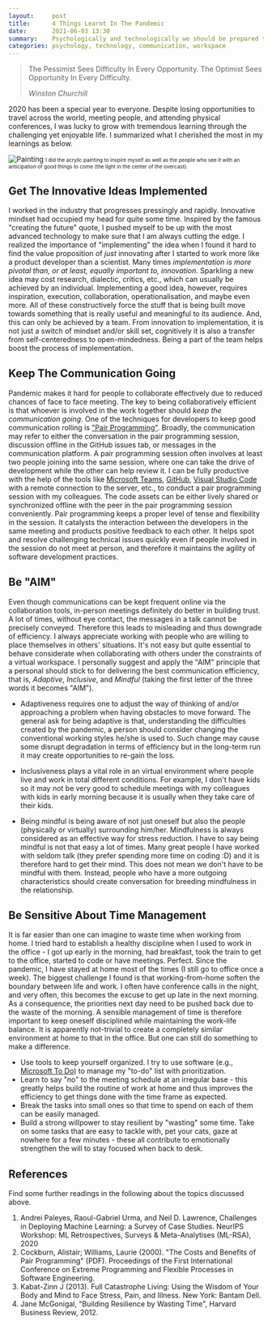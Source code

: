 ```yaml
---
layout:     post
title:      4 Things Learnt In The Pandemic 
date:       2021-06-03 13:30
summary:    Psychologically and technologically we should be prepared to embrace changes.
categories: psychology, technology, communication, workspace
---
```


<blockquote>
  <p>The Pessimist Sees Difficulty In Every Opportunity. The Optimist Sees Opportunity In Every Difficulty.</p>
  <footer><cite title="Winston Churchill">Winston Churchill</cite></footer>
</blockquote>

2020 has been a special year to everyone. Despite losing opportunities to travel
across the world, meeting people, and attending physical conferences, I was
lucky to grow with tremendous learning through the challenging yet enjoyable
life. I summarized what I cherished the most in my learnings as below.

![Painting](https://yueguoguo.github.io/images/silverlight.jpg) <font size="1">I
did the acrylic painting to inspire myself as well as the people who see it with
an anticipation of good things to come (the light in the center of the
overcast).</font>

## Get The Innovative Ideas Implemented

I worked in the industry that progresses pressingly and rapidly. Innovative
mindset had occupied my head for quite some time. Inspired by the famous
"creating the future" quote, I pushed myself to be up with the most advanced
technology to make sure that I am always cutting the edge. I realized the
importance of "implementing" the idea when I found it hard to find the value
proposition of *just* innovating after I started to work more like a product
developer than a scientist. Many times *implementation is more pivotal than, or
at least, equally important to, innovation*. Sparkling a new idea may cost
research, dialectic, critics, etc., which can usually be achieved by an
individual. Implementing a good idea, however, requires inspiration, execution,
collaboration, operationalisation, and maybe even more. All of these
constructively force the stuff that is being built move towards something that
is really useful and meaningful to its audience. And, this can only be achieved
by a team. From innovation to implementation, it is not just a switch of mindset
and/or skill set, cognitively it is also a transfer from self-centeredness to
open-mindedness. Being a part of the team helps boost the process of
implementation. 

## Keep The Communication Going

Pandemic makes it hard for people to collaborate effectively due to reduced
chances of face to face meeting. The key to being collaboratively efficient is
that whoever is involved in the work together should *keep the communication
going*. One of the techniques for developers to keep good communication rolling
is ["Pair Programming"](https://en.wikipedia.org/wiki/Pair_programming).
Broadly, the communication may refer to either the conversation in the pair
programming session, discussion offline in the GitHub issues tab, or messages in
the communication platform. A pair programming session often involves at least
two people joining into the same session, where one can take the drive of
development while the other can help review it. I can be fully productive with
the help of the tools like [Microsoft Teams](https://www.microsoft.com/en-sg/microsoft-teams/group-chat-software), [GitHub](https://github.com/), [Visual Studio Code](https://code.visualstudio.com/) with a
remote connection to the server, etc., to conduct a pair programming session
with my colleagues. The code assets can be either lively shared or synchronized
offline with the peer in the pair programming session conveniently. Pair
programming keeps a proper level of tense and flexibility in the session. It
catalysts the interaction between the developers in the same meeting and
products positive feedback to each other. It helps spot and resolve challenging
technical issues quickly even if people involved in the session do not meet at
person, and therefore it maintains the agility of software development
practices.

## Be "AIM" 

Even though communications can be kept frequent online via the collaboration
tools, in-person meetings definitely do better in building trust. A lot of
times, without eye contact, the messages in a talk cannot be precisely conveyed.
Therefore this leads to misleading and thus downgrade of efficiency. I always
appreciate working with people who are willing to place themselves in others'
situations. It's not easy but quite essential to behave considerate when
collaborating with others under the constraints of a virtual workspace. I
personally suggest and apply the "AIM" principle that a personal should stick to
for delivering the best communication efficiency, that is, *Adaptive*,
*Inclusive*, and *Mindful* (taking the first letter of the three words it
becomes "AIM").

* Adaptiveness requires one to adjust the way of thinking of and/or approaching
  a problem when having obstacles to move forward. The general ask for being
  adaptive is that, understanding the difficulties created by the pandemic, a
  person should consider changing the conventional working styles he/she is used
  to. Such change may cause some disrupt degradation in terms of efficiency but
  in the long-term run it may create opportunities to re-gain the loss.

* Inclusiveness plays a vital role in an virtual environment where people live
  and work in total different conditions. For example, I don't have kids so it
  may not be very good to schedule meetings with my colleagues with kids in
  early morning because it is usually when they take care of their kids.

* Being mindful is being aware of not just oneself but also the people
  (physically or virtually) surrounding him/her. Mindfulness is always
  considered as an effective way for stress reduction. I have to say being
  mindful is not that easy a lot of times. Many great people I have worked with
  seldom talk (they prefer spending more time on coding :D) and it is therefore
  hard to get their mind. This does not mean we don't have to be mindful with
  them. Instead, people who have a more outgoing characteristics should create
  conversation for breeding mindfulness in the relationship.

## Be Sensitive About Time Management

It is far easier than one can imagine to waste time when working from home. I
tried hard to establish a healthy discipline when I used to work in the office -
I got up early in the morning, had breakfast, took the train to get to the
office, started to code or have meetings. Perfect. Since the pandemic, I have
stayed at home most of the times (I still go to office once a week). The biggest
challenge I found is that working-from-home soften the boundary between life and
work. I often have conference calls in the night, and very often, this becomes
the excuse to get up late in the next morning. As a consequence, the priorities
next day need to be pushed back due to the waste of the morning. A sensible
management of time is therefore important to keep oneself disciplined while
maintaining the work-life balance. It is apparently not-trivial to create a
completely similar environment at home to that in the office. But one can still
do something to make a difference. 

* Use tools to keep yourself organized. I try to use software (e.g., [Microsoft
  To Do](https://todo.microsoft.com/tasks/)) to manage my "to-do" list with
  prioritization.
* Learn to say "no" to the meeting schedule at an irregular base - this greatly
  helps build the routine of work at home and thus improves the efficiency to
  get things done with the time frame as expected.
* Break the tasks into small ones so that time to spend on each of them can be
  easily managed. 
* Build a strong willpower to stay resilient by "wasting" some time. Take on
  some tasks that are easy to tackle with, pet your cats, gaze at nowhere for a
  few minutes - these all contribute to emotionally strengthen the will to stay
  focused when back to desk.

## References

Find some further readings in the following about the topics discussed above. 

1. Andrei Paleyes, Raoul-Gabriel Urma, and Neil D. Lawrence, Challenges in
   Deploying Machine Learning: a Survey of Case Studies. NeurIPS Workshop: ML
   Retrospectives, Surveys & Meta-Analytises (ML-RSA), 2020 
1. Cockburn, Alistair; Williams, Laurie (2000). "The Costs and Benefits of Pair
   Programming" (PDF). Proceedings of the First International Conference on
   Extreme Programming and Flexible Processes in Software Engineering.
1. Kabat-Zinn J (2013). Full Catastrophe Living: Using the Wisdom of Your Body
   and Mind to Face Stress, Pain, and Illness. New York: Bantam Dell.
1. Jane McGonigal, "Building Resilience by Wasting Time", Harvard Business
   Review, 2012.
